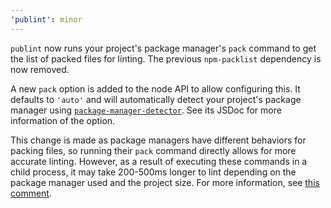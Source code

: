 ```yaml
---
'publint': minor
---
```


`publint` now runs your project's package manager's `pack` command to get the list of packed files for linting. The previous `npm-packlist` dependency is now removed.

A new `pack` option is added to the node API to allow configuring this. It defaults to `'auto'` and will automatically detect your project's package manager using [`package-manager-detector`](https://github.com/antfu-collective/package-manager-detector). See its JSDoc for more information of the option.

This change is made as package managers have different behaviors for packing files, so running their `pack` command directly allows for more accurate linting. However, as a result of executing these commands in a child process, it may take 200-500ms longer to lint depending on the package manager used and the project size. For more information, see [this comment](https://github.com/bluwy/publint/issues/11#issuecomment-2176160022).
